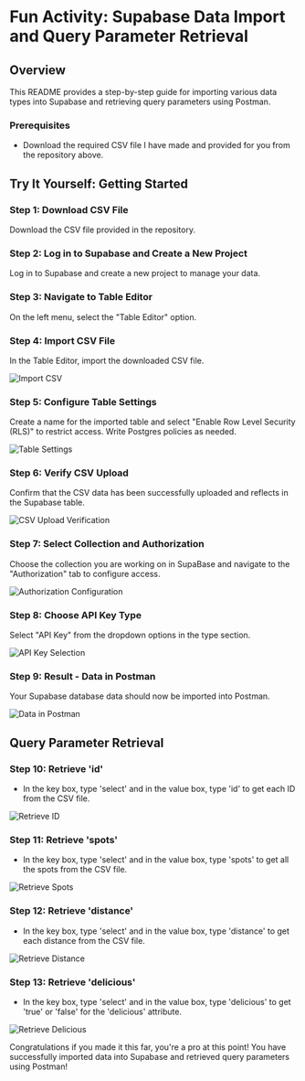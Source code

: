 # Fun Activity: Supabase Data Import and Query Parameter Retrieval

## Overview
This README provides a step-by-step guide for importing various data types into Supabase and retrieving query parameters using Postman.

### Prerequisites
- Download the required CSV file I have made and provided for you from the repository above.

## Try It Yourself: Getting Started

### Step 1: Download CSV File
Download the CSV file provided in the repository.

### Step 2: Log in to Supabase and Create a New Project
Log in to Supabase and create a new project to manage your data.

### Step 3: Navigate to Table Editor
On the left menu, select the "Table Editor" option.

### Step 4: Import CSV File
In the Table Editor, import the downloaded CSV file.

![Import CSV](https://github.com/fbgAK/265-ach2-nerdy-task/assets/147472633/c300f85c-4c67-4d9f-8742-8cbfa3e6d792)

### Step 5: Configure Table Settings
Create a name for the imported table and select "Enable Row Level Security (RLS)" to restrict access. Write Postgres policies as needed.

![Table Settings](https://github.com/fbgAK/265-ach2-nerdy-task/assets/147472633/2aa9e71b-79de-4533-91fd-30c0d00e8cee)

### Step 6: Verify CSV Upload
Confirm that the CSV data has been successfully uploaded and reflects in the Supabase table.

![CSV Upload Verification](https://github.com/fbgAK/265-ach2-nerdy-task/assets/147472633/2dd55cd5-7222-4f4a-8b69-c37dc012b9b3)

### Step 7: Select Collection and Authorization
Choose the collection you are working on in SupaBase and navigate to the "Authorization" tab to configure access.

![Authorization Configuration](https://github.com/fbgAK/265-ach2-nerdy-task/assets/147472633/299ed248-98ad-4817-917d-c0202887a6b9)

### Step 8: Choose API Key Type
Select "API Key" from the dropdown options in the type section.

![API Key Selection](https://github.com/fbgAK/265-ach2-nerdy-task/assets/147472633/4132ec6d-f300-4f51-8202-7fe08a329f29)

### Step 9: Result - Data in Postman
Your Supabase database data should now be imported into Postman.

![Data in Postman](https://github.com/fbgAK/265-ach2-nerdy-task/assets/147472633/e7304664-37d3-4f42-bdeb-70218610c210)

## Query Parameter Retrieval

### Step 10: Retrieve 'id'
- In the key box, type 'select' and in the value box, type 'id' to get each ID from the CSV file.

![Retrieve ID](https://github.com/fbgAK/265-ach2-nerdy-task/assets/147472633/ce983eed-32e8-44c7-b3b5-1adee6641274)

### Step 11: Retrieve 'spots'
- In the key box, type 'select' and in the value box, type 'spots' to get all the spots from the CSV file.

![Retrieve Spots](https://github.com/fbgAK/265-ach2-nerdy-task/assets/147472633/73a2a28c-bc51-415d-a096-69fc0f3ef67a)

### Step 12: Retrieve 'distance'
- In the key box, type 'select' and in the value box, type 'distance' to get each distance from the CSV file.

![Retrieve Distance](https://github.com/fbgAK/265-ach2-nerdy-task/assets/147472633/a1dc2f4e-3e75-4762-91da-916cd8e0f389)

### Step 13: Retrieve 'delicious'
- In the key box, type 'select' and in the value box, type 'delicious' to get 'true' or 'false' for the 'delicious' attribute.

![Retrieve Delicious](https://github.com/fbgAK/265-ach2-nerdy-task/assets/147472633/5ff844d4-b3e7-4727-adb5-d1d2a5afa820)

Congratulations if you made it this far, you're a pro at this point! You have successfully imported data into Supabase and retrieved query parameters using Postman!







